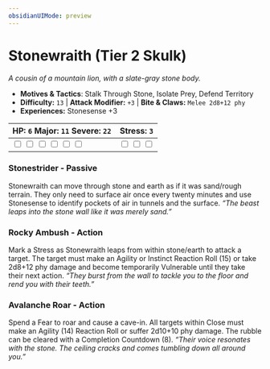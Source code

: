 ```yaml
---
obsidianUIMode: preview
---
```

# Stonewraith (Tier 2 Skulk)

*A cousin of a mountain lion, with a slate-gray stone body.*

- **Motives & Tactics**: Stalk Through Stone, Isolate Prey, Defend Territory
- **Difficulty:** `13` | **Attack Modifier:** `+3` | **Bite & Claws:** `Melee 2d8+12 phy`
- **Experiences:** Stonesense +3

| HP: `6` Major: `11` Severe: `22` | Stress: `3` |
|--|--|
|  <input type="checkbox" unchecked id="d63c8d43"> <input type="checkbox" unchecked id="8dd86005"> <input type="checkbox" unchecked id="87c4f689"> <input type="checkbox" unchecked id="9ad66e1d"> <input type="checkbox" unchecked id="f093982d"> <input type="checkbox" unchecked id="5b50f1b2"> |  <input type="checkbox" unchecked id="4cac6a5e"> <input type="checkbox" unchecked id="536127dd"> <input type="checkbox" unchecked id="24052829"> |

### Stonestrider - Passive

Stonewraith can move through stone and earth as if it was sand/rough terrain. They only need to surface air once every twenty minutes and use Stonesense to identify pockets of air in tunnels and the surface. *“The beast leaps into the stone wall like it was merely sand.”*

### Rocky Ambush - Action

Mark a Stress as Stonewraith leaps from within stone/earth to attack a target. The target must make an Agility or Instinct Reaction Roll (15) or take 2d8+12 phy damage and become temporarily Vulnerable until they take their next action. *“They burst from the wall to tackle you to the floor and rend you with their teeth.”*

### Avalanche Roar - Action

Spend a Fear to roar and cause a cave-in. All targets within Close must make an Agility (14) Reaction Roll or suffer 2d10+10 phy damage. The rubble can be cleared with a Completion Countdown (8). *“Their voice resonates with the stone. The ceiling cracks and comes tumbling down all around you.”*



